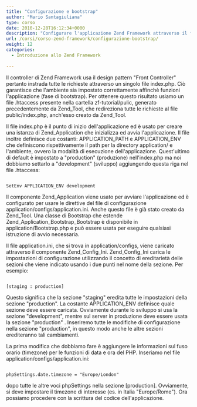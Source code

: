 ```yaml
---
title: "Configurazione e bootstrap"
author: "Mario Santagiuliana"
type: corso
date: 2010-12-28T16:12:34+0000
description: "Configurare l'applicazione Zend Framework attraverso il file application.ini"
url: /corsi/corso-zend-framework/configurazione-bootstrap/
weight: 12
categories:
  - Introduzione allo Zend Framework
  
---
```

Il controller di Zend Framework usa il design pattern "Front Controller" pertanto instrada tutte le richieste attraverso un singolo file index.php. Ciò garantisce che l'ambiente sia impostato correttamente affinchè funzioni l'applicazione (fase di bootstrap). Per ottenere questo risultato usiamo un file .htaccess presente nella cartella zf-tutorial/pulic, generato precedentemente da Zend\_Tool, che redireziona tutte le richieste al file public/index.php, anch'esso creato da Zend\_Tool.

Il file index.php è il punto di inizio dell'applicazione ed è usato per creare una istanza di Zend\_Application che inizializza ed avvia l'applicazione. Il file inoltre definisce due costanti: APPLICATION\_PATH e APPLICATION\_ENV che definiscono rispettivamente il path per la directory application/ e l'ambiente, ovvero la modalità di esecuzione dell'applicazione. Quest'ultimo di default è impostato a "production" (produzione) nell'index.php ma noi dobbiamo settarlo a "development" (sviluppo) aggiungendo questa riga nel file .htaccess:

 ```

SetEnv APPLICATION_ENV development
```

Il componente Zend\_Application viene usato per avviare l'applicazione ed è configurato per usare le direttive del file di configurazione application/configs/application.ini. Anche questo file è già stato creato da Zend\_Tool. Una classe di Bootstrap che estende Zend\_Application\_Bootstrap\_Bootstrap è disponibile in application/Bootstrap.php e può essere usata per eseguire qualsiasi istruzione di avvio necessaria.

Il file application.ini, che si trova in application/configs, viene caricato attraverso il componente Zend\_Config\_Ini. Zend\_Config\_Ini carica le impostazioni di configurazione utilizzando il concetto di ereditarietà delle sezioni che viene indicato usando i due punti nel nome della sezione. Per esempio:

 ```

[staging : production]
```

Questo significa che la sezione "staging" eredita tutte le impostazioni della sezione "production". La costante APPLICATION\_ENV definisce quale sezione deve essere caricata. Ovviamente durante lo sviluppo si usa la sezione "development", mentre sul server in produzione deve essere usata la sezione "production" . Inseriremo tutte le modifiche di configurazione nella sezione "production", in questo modo anche le altre sezioni erediteranno tali cambiamenti.

La prima modifica che dobbiamo fare è aggiungere le informazioni sul fuso orario (timezone) per le funzioni di data e ora del PHP. Inseriamo nel file application/configs/application.ini:

 ```

phpSettings.date.timezone = "Europe/London"
```

dopo tutte le altre voci phpSettings nella sezione \[production\]. Ovviamente, si deve impostare il timezone di interesse (es. in Italia "Europe/Rome"). Ora possiamo procedere con la scrittura del codice dell'applicazione.